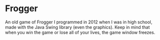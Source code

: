 # Frogger
An old game of Frogger I programmed in 2012 when I was in high school, made with the Java Swing library (even the graphics). Keep in mind that when you win the game or lose all of your lives, the game window freezes.
